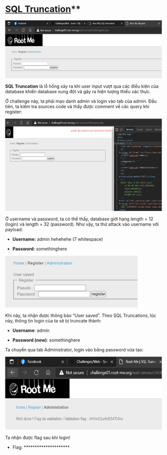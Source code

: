 # [SQL Truncation](https://www.root-me.org/en/Challenges/Web-Server/SQL-Truncation)**

<img src="./media/image1.png" style="width:6.5in;height:1.93403in" alt="Graphical user interface, application Description automatically generated" />

**SQL Truncation** là lỗ hổng xảy ra khi user input vượt qua các điều kiện của database khiến database xung đột và gây ra hiện tượng thiếu xác thực.

Ở challenge này, ta phải mạo danh admin và login vào tab của admin. Đầu tiên, ta kiếm tra sources code và thấy được comment về các query khi register:

<img src="./media/image2.png" style="width:6.5in;height:3.08403in" alt="Graphical user interface, text, application Description automatically generated" />

Ở username và password, ta có thể thấy, database giới hạng length = 12 (login) và length = 32 (password). Như vậy, ta thử attack vào username với payload:

-   **Username:** admin hehehehe (7 whitespace)

-   **Password:** somethinghere

<img src="./media/image3.png" style="width:4.44205in;height:1.73348in" alt="Graphical user interface, text, application, email Description automatically generated" />

Khi này, ta nhận được thông báo “User saved”. Theo SQL Truncations, lúc này, thông tin login của ta sẽ bị truncate thành:

-   **Username**: admin

-   **Password (new)**: somethinghere

Ta chuyển qua tab Administrator, login vào bằng password vừa tạo:

<img src="./media/image4.png" style="width:6.08386in;height:2.44188in" alt="Graphical user interface, text, application, website Description automatically generated" />

Ta nhận được flag sau khi login!

- Flag: *********************

